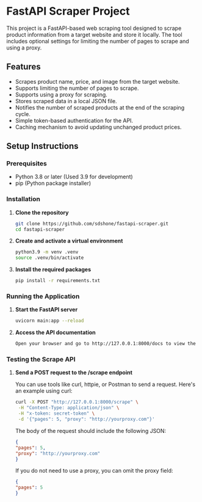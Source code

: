 # FastAPI Scraper Project

This project is a FastAPI-based web scraping tool designed to scrape product information from a target website and store it locally. The tool includes optional settings for limiting the number of pages to scrape and using a proxy.

## Features

- Scrapes product name, price, and image from the target website.
- Supports limiting the number of pages to scrape.
- Supports using a proxy for scraping.
- Stores scraped data in a local JSON file.
- Notifies the number of scraped products at the end of the scraping cycle.
- Simple token-based authentication for the API.
- Caching mechanism to avoid updating unchanged product prices.

## Setup Instructions

### Prerequisites

- Python 3.8 or later (Used 3.9 for development)
- pip (Python package installer)

### Installation

1. **Clone the repository**

   ```bash
   git clone https://github.com/sdshone/fastapi-scraper.git
   cd fastapi-scraper
   ```
2. **Create and activate a virtual environment**

   ```bash
   python3.9 -m venv .venv
   source .venv/bin/activate
   ```
3. **Install the required packages**

   ```bash
   pip install -r requirements.txt
   ```

### Running the Application

1. **Start the FastAPI server**

    ```bash
    uvicorn main:app --reload
    ```

2. **Access the API documentation**


    ```bash
    Open your browser and go to http://127.0.0.1:8000/docs to view the interactive API documentation.
    ```

### Testing the Scrape API

1. **Send a POST request to the /scrape endpoint**

    You can use tools like curl, httpie, or Postman to send a request. Here's an example using curl:

    ```bash
    curl -X POST "http://127.0.0.1:8000/scrape" \
     -H "Content-Type: application/json" \
     -H "x-token: secret-token" \
     -d '{"pages": 5, "proxy": "http://yourproxy.com"}'

    ```
    The body of the request should include the following JSON:

    ```json
    {
    "pages": 5,
    "proxy": "http://yourproxy.com"
    }
    ```
    If you do not need to use a proxy, you can omit the proxy field:

    ```json
    {
    "pages": 5
    }
    ```

